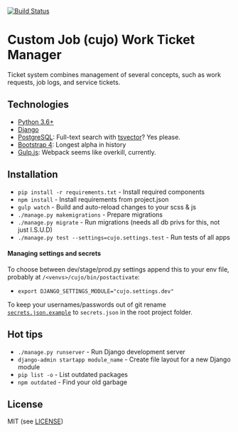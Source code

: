 [![Build Status](https://travis-ci.org/fxer/cujo.svg?branch=master)](https://travis-ci.org/fxer/cujo)

# Custom Job (cujo) Work Ticket Manager
Ticket system combines management of several concepts, such as work requests, job logs, and service tickets.

## Technologies
* [Python 3.6+](https://www.python.org/)
* [Django](https://www.djangoproject.com/)
* [PostgreSQL](https://www.postgresql.org/): Full-text search with [tsvector](https://www.postgresql.org/docs/current/static/datatype-textsearch.html)? Yes please.
* [Bootstrap 4](https://v4-alpha.getbootstrap.com/): Longest alpha in history
* [Gulp.js](http://gulpjs.com/): Webpack seems like overkill, currently.


## Installation
* `pip install -r requirements.txt` - Install required components
* `npm install` - Install requirements from project.json
* `gulp watch` - Build and auto-reload changes to your scss & js
* `./manage.py makemigrations` - Prepare migrations
* `./manage.py migrate` - Run migrations (needs all db privs for this, not just I.S.U.D)
* `./manage.py test --settings=cujo.settings.test` - Run tests of all apps

#### Managing settings and secrets
To choose between dev/stage/prod.py settings append this to your env file, probably at `/<venvs>/cujo/bin/postactivate`:
* `export DJANGO_SETTINGS_MODULE="cujo.settings.dev"`

To keep your usernames/passwords out of git rename [`secrets.json.example`](secrets.json.example) to `secrets.json` in the root project folder.


## Hot tips
* `./manage.py runserver` - Run Django development server
* `django-admin startapp module_name` - Create file layout for a new Django module
* `pip list -o` - List outdated packages
* `npm outdated` - Find your old garbage


## License
MIT (see [LICENSE](LICENSE.md))
